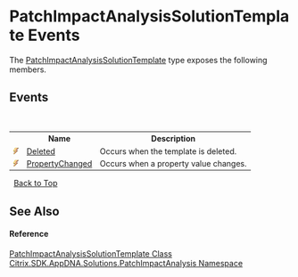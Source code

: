 # PatchImpactAnalysisSolutionTemplate Events
 

The <a href="7146c2f6-ef8f-adc8-4dd5-a88a4061f50e">PatchImpactAnalysisSolutionTemplate</a> type exposes the following members.


## Events
&nbsp;<table><tr><th></th><th>Name</th><th>Description</th></tr><tr><td>![Public event](media/pubevent.gif "Public event")</td><td><a href="92be9c71-f256-b24e-b362-671e050a4bf1">Deleted</a></td><td>
Occurs when the template is deleted.</td></tr><tr><td>![Public event](media/pubevent.gif "Public event")</td><td><a href="85c12289-8ccf-82e5-d916-ace901145a0b">PropertyChanged</a></td><td>
Occurs when a property value changes.</td></tr></table>&nbsp;
<a href="#patchimpactanalysissolutiontemplate-events">Back to Top</a>

## See Also


#### Reference
<a href="7146c2f6-ef8f-adc8-4dd5-a88a4061f50e">PatchImpactAnalysisSolutionTemplate Class</a><br /><a href="871ad9a2-386c-600b-6667-036c2dd65206">Citrix.SDK.AppDNA.Solutions.PatchImpactAnalysis Namespace</a><br />